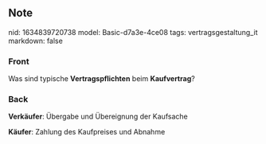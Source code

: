 ## Note
nid: 1634839720738
model: Basic-d7a3e-4ce08
tags: vertragsgestaltung_it
markdown: false

### Front
Was sind typische <b>Vertragspflichten</b> beim <b>Kaufvertrag</b>?

### Back
<b>Verkäufer</b>: Übergabe und Übereignung der Kaufsache
<div>
  <b>Käufer</b>: Zahlung des Kaufpreises und Abnahme
</div>
